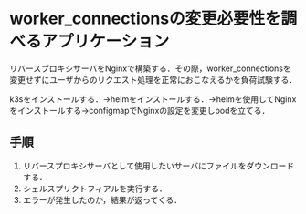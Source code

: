 # worker_connectionsの変更必要性を調べるアプリケーション
リバースプロキシサーバをNginxで構築する．その際，worker_connectionsを変更せずにユーザからのリクエスト処理を正常におこなえるかを負荷試験する．

k3sをインストールする．→helmをインストールする．→helmを使用してNginxをインストールする→configmapでNginxの設定を変更しpodを立てる．
## 手順
1. リバースプロキシサーバとして使用したいサーバにファイルをダウンロードする．
2. シェルスプリクトフィアルを実行する．
3. エラーが発生したのか，結果が返ってくる．
